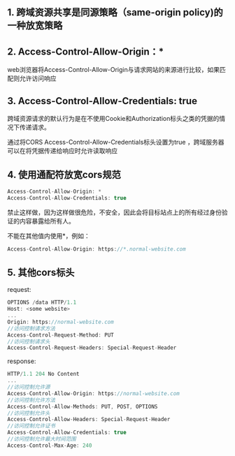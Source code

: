 ## 1.  跨域资源共享是同源策略（same-origin policy)的一种放宽策略



## 2. Access-Control-Allow-Origin：* 

web浏览器将Access-Control-Allow-Origin与请求网站的来源进行比较，如果匹配则允许访问响应



## 3. Access-Control-Allow-Credentials: true 

跨域资源请求的默认行为是在不使用Cookie和Authorization标头之类的凭据的情况下传递请求。

通过将CORS Access-Control-Allow-Credentials标头设置为true ，跨域服务器可以在将凭据传递给响应时允许读取响应



## 4. 使用通配符放宽cors规范

```javascript
Access-Control-Allow-Origin: *
Access-Control-Allow-Credentials: true
```

禁止这样做，因为这样做很危险，不安全，因此会将目标站点上的所有经过身份验证的内容暴露给所有人。



不能在其他值内使用*，例如：

```javascript
Access-Control-Allow-Origin: https://*.normal-website.com
```



## 5. 其他cors标头

request:

```javascript
OPTIONS /data HTTP/1.1
Host: <some website>
...
Origin: https://normal-website.com
//访问控制请求方法
Access-Control-Request-Method: PUT
//访问控制请求头
Access-Control-Request-Headers: Special-Request-Header
```

response:

```javascript
HTTP/1.1 204 No Content
...
//访问控制允许源
Access-Control-Allow-Origin: https://normal-website.com
//访问控制允许方法
Access-Control-Allow-Methods: PUT, POST, OPTIONS
//访问控制允许头
Access-Control-Allow-Headers: Special-Request-Header
//访问控制允许证书
Access-Control-Allow-Credentials: true
//访问控制允许最大时间范围
Access-Control-Max-Age: 240
```







